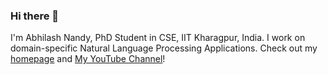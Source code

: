 ### Hi there 👋

I'm Abhilash Nandy, PhD Student in CSE, IIT Kharagpur, India. I work on domain-specific Natural Language Processing Applications. Check out my [homepage](https://sites.google.com/view/abhilashnandy) and [My YouTube Channel](https://www.youtube.com/channel/UCe-LplscrCoSJ4kTIRTMaPQ)!

<!--
**abhi1nandy2/abhi1nandy2** is a ✨ _special_ ✨ repository because its `README.md` (this file) appears on your GitHub profile.

Here are some ideas to get you started:

- 🔭 I’m currently working on ...
- 🌱 I’m currently learning ...
- 👯 I’m looking to collaborate on ...
- 🤔 I’m looking for help with ...
- 💬 Ask me about ...
- 📫 How to reach me: ...
- 😄 Pronouns: ...
- ⚡ Fun fact: ...
-->
